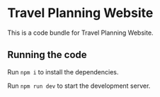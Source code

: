 
  # Travel Planning Website

  This is a code bundle for Travel Planning Website. 

  ## Running the code

  Run `npm i` to install the dependencies.

  Run `npm run dev` to start the development server.
  
